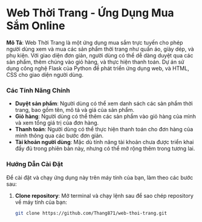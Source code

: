 # Web Thời Trang - Ứng Dụng Mua Sắm Online

**Mô Tả**:
Web Thời Trang là một ứng dụng mua sắm trực tuyến cho phép người dùng xem và mua các sản phẩm thời trang như quần áo, giày dép, và phụ kiện. Với giao diện đơn giản, người dùng có thể dễ dàng duyệt qua các sản phẩm, thêm chúng vào giỏ hàng, và thực hiện thanh toán. Dự án sử dụng công nghệ Flask của Python để phát triển ứng dụng web, và HTML, CSS cho giao diện người dùng.

### Các Tính Năng Chính

- **Duyệt sản phẩm**: Người dùng có thể xem danh sách các sản phẩm thời trang, bao gồm tên, mô tả và giá của sản phẩm.
- **Giỏ hàng**: Người dùng có thể thêm các sản phẩm vào giỏ hàng của mình và xem tổng giá trị của đơn hàng.
- **Thanh toán**: Người dùng có thể thực hiện thanh toán cho đơn hàng của mình thông qua các bước đơn giản.
- **Tài khoản người dùng**: Mặc dù tính năng tài khoản chưa được triển khai đầy đủ trong phiên bản này, nhưng có thể mở rộng thêm trong tương lai.

### Hướng Dẫn Cài Đặt

Để cài đặt và chạy ứng dụng này trên máy tính của bạn, làm theo các bước sau:

1. **Clone repository**:
   Mở terminal và chạy lệnh sau để sao chép repository về máy tính của bạn:
   ```bash
   git clone https://github.com/Thang871/web-thoi-trang.git
